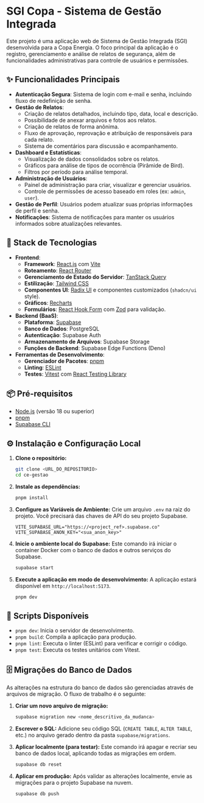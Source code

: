 # SGI Copa - Sistema de Gestão Integrada

Este projeto é uma aplicação web de Sistema de Gestão Integrada (SGI) desenvolvida para a Copa Energia. O foco principal da aplicação é o registro, gerenciamento e análise de relatos de segurança, além de funcionalidades administrativas para controle de usuários e permissões.

## ✨ Funcionalidades Principais

*   **Autenticação Segura**: Sistema de login com e-mail e senha, incluindo fluxo de redefinição de senha.
*   **Gestão de Relatos**:
    *   Criação de relatos detalhados, incluindo tipo, data, local e descrição.
    *   Possibilidade de anexar arquivos e fotos aos relatos.
    *   Criação de relatos de forma anônima.
    *   Fluxo de aprovação, reprovação e atribuição de responsáveis para cada relato.
    *   Sistema de comentários para discussão e acompanhamento.
*   **Dashboard e Estatísticas**:
    *   Visualização de dados consolidados sobre os relatos.
    *   Gráficos para análise de tipos de ocorrência (Pirâmide de Bird).
    *   Filtros por período para análise temporal.
*   **Administração de Usuários**:
    *   Painel de administração para criar, visualizar e gerenciar usuários.
    *   Controle de permissões de acesso baseado em roles (ex: `admin`, `user`).
*   **Gestão de Perfil**: Usuários podem atualizar suas próprias informações de perfil e senha.
*   **Notificações**: Sistema de notificações para manter os usuários informados sobre atualizações relevantes.

## 🚀 Stack de Tecnologias

*   **Frontend**:
    *   **Framework**: [React.js](https://reactjs.org/) com [Vite](https://vitejs.dev/)
    *   **Roteamento**: [React Router](https://reactrouter.com/)
    *   **Gerenciamento de Estado do Servidor**: [TanStack Query](https://tanstack.com/query/latest)
    *   **Estilização**: [Tailwind CSS](https://tailwindcss.com/)
    *   **Componentes UI**: [Radix UI](https://www.radix-ui.com/) e componentes customizados (`shadcn/ui` style).
    *   **Gráficos**: [Recharts](https://recharts.org/)
    *   **Formulários**: [React Hook Form](https://react-hook-form.com/) com [Zod](https://zod.dev/) para validação.
*   **Backend (BaaS)**:
    *   **Plataforma**: [Supabase](https://supabase.com/)
    *   **Banco de Dados**: PostgreSQL
    *   **Autenticação**: Supabase Auth
    *   **Armazenamento de Arquivos**: Supabase Storage
    *   **Funções de Backend**: Supabase Edge Functions (Deno)
*   **Ferramentas de Desenvolvimento**:
    *   **Gerenciador de Pacotes**: [pnpm](https://pnpm.io/)
    *   **Linting**: [ESLint](https://eslint.org/)
    *   **Testes**: [Vitest](https://vitest.dev/) com [React Testing Library](https://testing-library.com/docs/react-testing-library/intro/)

## 📦 Pré-requisitos

*   [Node.js](https://nodejs.org/en/) (versão 18 ou superior)
*   [pnpm](https://pnpm.io/installation)
*   [Supabase CLI](https://supabase.com/docs/guides/cli)

## ⚙️ Instalação e Configuração Local

1.  **Clone o repositório:**
    ```bash
    git clone <URL_DO_REPOSITORIO>
    cd ce-gestao
    ```

2.  **Instale as dependências:**
    ```bash
    pnpm install
    ```

3.  **Configure as Variáveis de Ambiente:**
    Crie um arquivo `.env` na raiz do projeto. Você precisará das chaves de API do seu projeto Supabase.
    ```env
    VITE_SUPABASE_URL="https://<project_ref>.supabase.co"
    VITE_SUPABASE_ANON_KEY="<sua_anon_key>"
    ```

4.  **Inicie o ambiente local do Supabase:**
    Este comando irá iniciar o container Docker com o banco de dados e outros serviços do Supabase.
    ```bash
    supabase start
    ```

5.  **Execute a aplicação em modo de desenvolvimento:**
    A aplicação estará disponível em `http://localhost:5173`.
    ```bash
    pnpm dev
    ```

## 📜 Scripts Disponíveis

*   `pnpm dev`: Inicia o servidor de desenvolvimento.
*   `pnpm build`: Compila a aplicação para produção.
*   `pnpm lint`: Executa o linter (ESLint) para verificar e corrigir o código.
*   `pnpm test`: Executa os testes unitários com Vitest.

## 🗄️ Migrações do Banco de Dados

As alterações na estrutura do banco de dados são gerenciadas através de arquivos de migração. O fluxo de trabalho é o seguinte:

1.  **Criar um novo arquivo de migração:**
    ```bash
    supabase migration new <nome_descritivo_da_mudanca>
    ```
2.  **Escrever o SQL:** Adicione seu código SQL (`CREATE TABLE`, `ALTER TABLE`, etc.) no arquivo gerado dentro da pasta `supabase/migrations`.

3.  **Aplicar localmente (para testar):**
    Este comando irá apagar e recriar seu banco de dados local, aplicando todas as migrações em ordem.
    ```bash
    supabase db reset
    ```

4.  **Aplicar em produção:**
    Após validar as alterações localmente, envie as migrações para o projeto Supabase na nuvem.
    ```bash
    supabase db push
    ```

